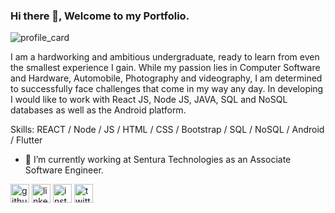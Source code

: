 ### Hi there 👋, Welcome to my Portfolio.
![profile_card](https://user-images.githubusercontent.com/73605984/210831657-df2a6258-cbeb-4000-b240-98cdfc50f0f4.png) 


I am a hardworking and ambitious undergraduate, ready to learn from even the smallest experience I gain. While my passion lies in Computer Software and Hardware, Automobile, Photography and videography, I am determined to successfully face challenges that come in my way any day.
In developing I would like to work with React JS, Node JS, JAVA, SQL and NoSQL databases as well as the Android platform.

Skills: REACT / Node / JS / HTML / CSS / Bootstrap / SQL / NoSQL / Android / Flutter

- 🔭 I’m currently working at Sentura Technologies as an Associate Software Engineer.  


[<img src='https://cdn.jsdelivr.net/npm/simple-icons@3.0.1/icons/github.svg' alt='github' height='30'>](https://github.com/dhambure98)   [<img src='https://cdn.jsdelivr.net/npm/simple-icons@3.0.1/icons/linkedin.svg' alt='linkedin' height='30'>](https://www.linkedin.com/in/akila-dhambure-liyanage/)   [<img src='https://cdn.jsdelivr.net/npm/simple-icons@3.0.1/icons/instagram.svg' alt='instagram' height='30'>](https://www.instagram.com/_dambare_98/)   [<img src='https://cdn.jsdelivr.net/npm/simple-icons@3.0.1/icons/twitter.svg' alt='twitter' height='30'>](https://twitter.com/ALstave98) 


<!--
[![Anurag's GitHub stats](https://github-readme-stats.vercel.app/api?username=akilaLiyanage)](https://github.com/anuraghazra/github-readme-stats)
-->
<!--
**akilaLiyanage/akilaLiyanage** is a ✨ _special_ ✨ repository because its `README.md` (this file) appears on your GitHub profile.
Here are some ideas to get you started:
- 🔭 I’m currently working on ...
- 🌱 I’m currently learning ...
- 👯 I’m looking to collaborate on ...
- 🤔 I’m looking for help with ...
- 💬 Ask me about ...
- 📫 How to reach me: ...
- 😄 Pronouns: ...
- ⚡ Fun fact: ...
-->
